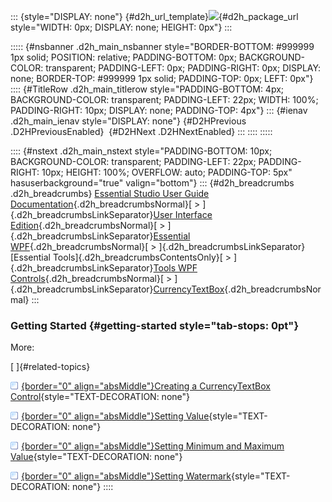 ::: {style="DISPLAY: none"}
[](ms-xhelp:///?Id=d2h_url_template){#d2h_url_template}![](!package_url!){#d2h_package_url style="WIDTH: 0px; DISPLAY: none; HEIGHT: 0px"}
:::

::::: {#nsbanner .d2h_main_nsbanner style="BORDER-BOTTOM: #999999 1px solid; POSITION: relative; PADDING-BOTTOM: 0px; BACKGROUND-COLOR: transparent; PADDING-LEFT: 0px; PADDING-RIGHT: 0px; DISPLAY: none; BORDER-TOP: #999999 1px solid; PADDING-TOP: 0px; LEFT: 0px"}
:::: {#TitleRow .d2h_main_titlerow style="PADDING-BOTTOM: 4px; BACKGROUND-COLOR: transparent; PADDING-LEFT: 22px; WIDTH: 100%; PADDING-RIGHT: 10px; DISPLAY: none; PADDING-TOP: 4px"}
::: {#ienav .d2h_main_ienav style="DISPLAY: none"}
[](ms-xhelp:///?Id=e0daa6e9-8533-4c56-add8-405b7bdc6fac){#D2HPrevious .D2HPreviousEnabled}  [](ms-xhelp:///?Id=0391edb4-f07b-45f7-8f0a-a3260e64bacf){#D2HNext .D2HNextEnabled}
:::
::::
:::::

:::: {#nstext .d2h_main_nstext style="PADDING-BOTTOM: 10px; BACKGROUND-COLOR: transparent; PADDING-LEFT: 22px; PADDING-RIGHT: 10px; HEIGHT: 100%; OVERFLOW: auto; PADDING-TOP: 5px" hasuserbackground="true" valign="bottom"}
::: {#d2h_breadcrumbs .d2h_breadcrumbs}
[Essential Studio User Guide Documentation](ms-xhelp:///?Id=12457748-09e3-4d74-a240-8e049cedf030){.d2h_breadcrumbsNormal}[ \> ]{.d2h_breadcrumbsLinkSeparator}[User Interface Edition](ms-xhelp:///?Id=c29296b7-531c-413b-a0ec-488ca1f7f669){.d2h_breadcrumbsNormal}[ \> ]{.d2h_breadcrumbsLinkSeparator}[Essential WPF](ms-xhelp:///?Id=7f4f82c5-151c-4262-94d0-75c4626c77bc){.d2h_breadcrumbsNormal}[ \> ]{.d2h_breadcrumbsLinkSeparator}[Essential Tools]{.d2h_breadcrumbsContentsOnly}[ \> ]{.d2h_breadcrumbsLinkSeparator}[Tools WPF Controls](ms-xhelp:///?Id=2ea58a12-9426-4a63-96b4-89eb80232c2c){.d2h_breadcrumbsNormal}[ \> ]{.d2h_breadcrumbsLinkSeparator}[CurrencyTextBox](ms-xhelp:///?Id=cbb0f73a-a9d9-4deb-8ddb-de72b3162891){.d2h_breadcrumbsNormal}
:::

### Getting Started {#getting-started style="tab-stops: 0pt"}

More:

[ ]{#related-topics}

[![](button.gif){border="0" align="absMiddle"}Creating a CurrencyTextBox Control](ms-xhelp:///?Id=f2948c42-9039-4fa4-b7ac-884941f16e0c){style="TEXT-DECORATION: none"}

[![](button.gif){border="0" align="absMiddle"}Setting Value](ms-xhelp:///?Id=5776d24e-f729-4ece-9a96-efb7b05943ec){style="TEXT-DECORATION: none"}

[![](button.gif){border="0" align="absMiddle"}Setting Minimum and Maximum Value](ms-xhelp:///?Id=83224e03-3add-4ac5-a9c2-b7d1a80c86ee){style="TEXT-DECORATION: none"}

[![](button.gif){border="0" align="absMiddle"}Setting Watermark](ms-xhelp:///?Id=bd423a40-9517-46e8-ab6a-b0c824bc0720){style="TEXT-DECORATION: none"}
::::

